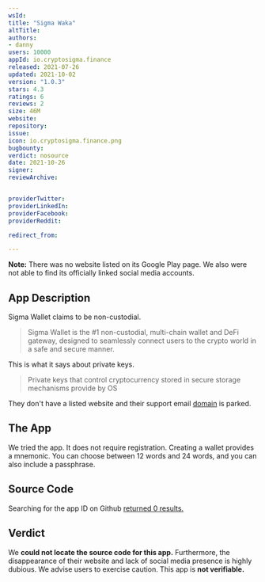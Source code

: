 ```yaml
---
wsId: 
title: "Sigma Waka"
altTitle: 
authors:
- danny
users: 10000
appId: io.cryptosigma.finance
released: 2021-07-26
updated: 2021-10-02
version: "1.0.3"
stars: 4.3
ratings: 6
reviews: 2
size: 46M
website: 
repository: 
issue: 
icon: io.cryptosigma.finance.png
bugbounty: 
verdict: nosource
date: 2021-10-26
signer: 
reviewArchive:


providerTwitter: 
providerLinkedIn: 
providerFacebook: 
providerReddit: 

redirect_from:

---
```



**Note:** There was no website listed on its Google Play page. We also were not able to find its officially linked social media accounts.

## App Description

Sigma Wallet claims to be non-custodial.

> Sigma Wallet is the #1 non-custodial, multi-chain wallet and DeFi gateway, designed to seamlessly connect users to the crypto world in a safe and secure manner.

This is what it says about private keys.

> Private keys that control cryptocurrency stored in secure storage mechanisms provide by OS

They don't have a listed website and their support email [domain](https://sigmanetwork.io) is parked.

## The App

We tried the app. It does not require registration. Creating a wallet provides a mnemonic. You can choose between 12 words and 24 words, and you can also include a passphrase.

## Source Code

Searching for the app ID on Github [returned 0 results.](https://github.com/search?q=io.cryptosigma.finance&type=code)

## Verdict

We **could not locate the source code for this app.** Furthermore, the disappearance of their website and lack of social media presence is highly dubious. We advise users to exercise caution. This app is **not verifiable.**

